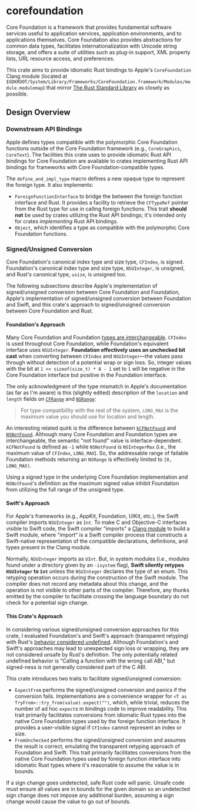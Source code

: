 # corefoundation

Core Foundation is a framework that provides fundamental software services useful to application
services, application environments, and to applications themselves. Core Foundation also provides
abstractions for common data types, facilitates internationalization with Unicode string storage,
and offers a suite of utilities such as plug-in support, XML property lists, URL resource access,
and preferences.

This crate aims to provide idiomatic Rust bindings to Apple's `CoreFoundation` Clang module (located
at `$SDKROOT/System/Library/Frameworks/CoreFoundation.framework/Modules/module.modulemap`) that
mirror [The Rust Standard Library](https://doc.rust-lang.org/std/) as closely as possible.

## Design Overview

### Downstream API Bindings

Apple defines types compatible with the polymorphic Core Foundation functions outside of the Core
Foundation framework (e.g., `CoreGraphics`, `CoreText`). The facilities this crate uses to provide
idiomatic Rust API bindings for Core Foundation are available to crates implementing Rust API
bindings for frameworks with Core Foundation-compatible types.

The `define_and_impl_type` macro defines a new opaque type to represent the foreign type. It also
implements:

* `ForeignFunctionInterface` to bridge the between the foreign function interface and Rust. It
  provides a facility to retrieve the `CFTypeRef` pointer from the Rust type for use in calling
  foreign functions. This trait **should not** be used by crates utilizing the Rust API bindings;
  it's intended only for crates *implementing* Rust API bindings.
* `Object`, which identifies a type as compatible with the polymorphic Core Foundation functions.

### Signed/Unsigned Conversion

Core Foundation's canonical index type and size type, `CFIndex`, is signed. Foundation's canonical
index type and size type, `NSUInteger`, is unsigned, and Rust's canonical type, `usize`, is unsigned
too.

The following subsections describe Apple's implementation of signed/unsigned conversion between
Core Foundation and Foundation, Apple's implementation of signed/unsigned conversion between
Foundation and Swift, and this crate's approach to signed/unsigned conversion between Core
Foundation and Rust.

#### Foundation's Approach

Many Core Foundation and Foundation [types are interchangeable](https://developer.apple.com/library/archive/documentation/General/Conceptual/CocoaEncyclopedia/Toll-FreeBridgin/Toll-FreeBridgin.html).
`CFIndex` is used throughout Core Foundation, while Foundation's equivalent interface uses
`NSUInteger`. **Foundation effectively uses an unchecked bit cast** when converting between
`CFIndex` and `NSUInteger`—the values pass through without detection of a potential wrap or sign
loss. So, integer values with the bit at `1 << sizeof(size_t) * 8 - 1` set to `1` will be negative
in the Core Foundation interface but positive in the Foundation interface.

The only acknowledgment of the type mismatch in Apple's documentation (as far as I'm aware) is this
(slightly edited) description of the `location` and `length` fields on [`CFRange`](https://developer.apple.com/documentation/corefoundation/cfrange)
and [`NSRange`](https://developer.apple.com/documentation/foundation/nsrange/1459533-location):

> For type compatibility with the rest of the system, `LONG_MAX` is the maximum value you should use
> for location and length.

An interesting related quirk is the difference between [`kCFNotFound`](https://github.com/apple/swift-corelibs-foundation/blob/swift-5.9-RELEASE/CoreFoundation/Base.subproj/CFBase.h#L497)
and [`NSNotFound`](https://github.com/apple/swift-corelibs-foundation/blob/swift-5.9-RELEASE/Darwin/Foundation-swiftoverlay/Foundation.swift#L26).
Although many Core Foundation and Foundation types are interchangeable, the semantic "not found"
value is interface-dependent. `kCFNotFound` is defined as `-1` while `NSNotFound` is `NSIntegerMax`
(i.e., the maximum value of `CFIndex`, `LONG_MAX`). So, the addressable range of failable Foundation
methods returning an `NSRange` is effectively limited to `[0, LONG_MAX)`.

Using a signed type in the underlying Core Foundation implementation and `NSNotFound`'s definition
as the maximum signed value inhibit Foundation from utilizing the full range of the unsigned type.

#### Swift's Approach

For Apple's frameworks (e.g., AppKit, Foundation, UIKit, etc.), the Swift compiler imports
`NSUInteger` as `Int`. To make C and Objective-C interfaces visible to Swift code, the Swift
compiler "imports" a [Clang module](https://clang.llvm.org/docs/Modules.html) to build a Swift
module, where "import" is a Swift compiler process that constructs a Swift-native representation of
the compatible declarations, definitions, and types present in the Clang module.

Normally, `NSUInteger` imports as `UInt`. But, in system modules (i.e., modules found under a
directory given by an `-isystem` flag), **Swift silently retypes `NSUInteger` to `Int`** unless the
`NSUInteger` declares the type of an enum. This retyping operation occurs during the construction of
the Swift module. The compiler does not record any metadata about this change, and the operation is
not visible to other parts of the compiler. Therefore, any thunks emitted by the compiler to
facilitate crossing the language boundary do not check for a potential sign change.

#### This Crate's Approach

In considering various signed/unsigned conversion approaches for this crate, I evaluated
Foundation's and Swift's approach (transparent retyping) with Rust's [behavior considered undefined](https://doc.rust-lang.org/reference/behavior-considered-undefined.html).
Although Foundation's and Swift's approaches may lead to unexpected sign loss or wrapping, they are
not considered unsafe by Rust's definition. The only potentially related undefined behavior is
"Calling a function with the wrong call ABI," but signed-ness is not generally considered part of
the C ABI.

This crate introduces two traits to facilitate signed/unsigned conversion:

* `ExpectFrom` performs the signed/unsigned conversion and panics if the conversion fails.
  Implementations are a convenience wrapper for `<T as TryFrom>::try_from(value).expect("")`, which,
  while trivial, reduces the number of ad hoc `expect`s in bindings code to improve readability.
  This trait primarily facilitates conversions from idiomatic Rust types into the native Core
  Foundation types used by the foreign function interface. It provides a user-visible signal if
  `CFIndex` cannot represent an index or size.
* `FromUnchecked` performs the signed/unsigned conversion and assumes the result is correct,
  emulating the transparent retyping approach of Foundation and Swift. This trait primarily
  facilitates conversions from the native Core Foundation types used by foreign function interface
  into idiomatic Rust types where it's reasonable to assume the value is in bounds.

If a sign change goes undetected, safe Rust code will panic. Unsafe code must ensure all values are
in bounds for the given domain so an undetected sign change does not impose any additional burden,
assuming a sign change would cause the value to go out of bounds.
